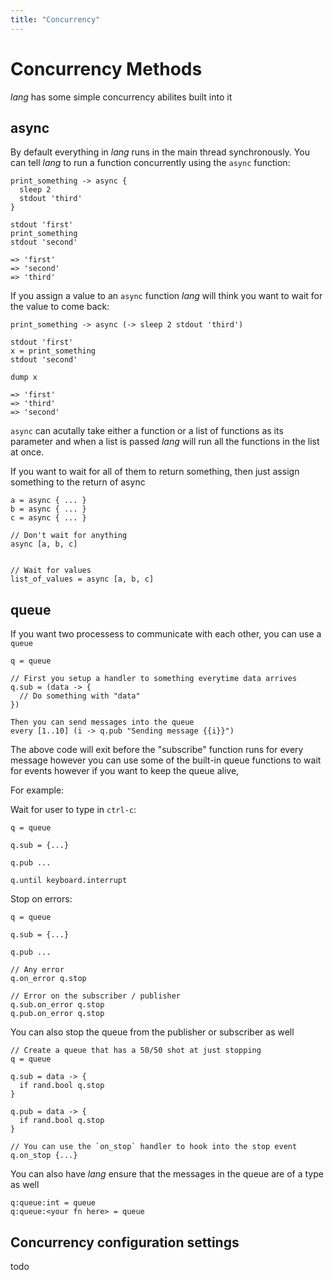 ```yaml
---
title: "Concurrency"
---
```


# Concurrency Methods

_lang_ has some simple concurrency abilites built into it

## async

By default everything in _lang_ runs in the main thread synchronously. You can
tell _lang_ to run a function concurrently using the `async` function:

```
print_something -> async {
  sleep 2
  stdout 'third'
}

stdout 'first'
print_something
stdout 'second'

=> 'first'
=> 'second'
=> 'third'
```

If you assign a value to an `async` function _lang_ will think you want to wait
for the value to come back:

```
print_something -> async (-> sleep 2 stdout 'third')

stdout 'first'
x = print_something
stdout 'second'

dump x

=> 'first'
=> 'third'
=> 'second'

```

`async` can acutally take either a function or a list of functions as its
parameter and when a list is passed _lang_ will run all the functions in the
list at once.

If you want to wait for all of them to return something, then just assign
something to the return of async


```
a = async { ... }
b = async { ... }
c = async { ... }

// Don't wait for anything
async [a, b, c]


// Wait for values
list_of_values = async [a, b, c]
```

## queue

If you want two processess to communicate with each other, you can use a
`queue`

```
q = queue

// First you setup a handler to something everytime data arrives
q.sub = (data -> {
  // Do something with "data"
})

Then you can send messages into the queue
every [1..10] (i -> q.pub "Sending message {{i}}")
```

The above code will exit before the "subscribe" function runs for every
message however you can use some of the built-in queue functions to wait for
events however if you want to keep the queue alive,

For example:

Wait for user to type in `ctrl-c`:

```
q = queue

q.sub = {...}

q.pub ...

q.until keyboard.interrupt
```

Stop on errors:

```
q = queue

q.sub = {...}

q.pub ...

// Any error
q.on_error q.stop

// Error on the subscriber / publisher
q.sub.on_error q.stop
q.pub.on_error q.stop
```

You can also stop the queue from the publisher or subscriber as well

```
// Create a queue that has a 50/50 shot at just stopping
q = queue

q.sub = data -> {
  if rand.bool q.stop
}

q.pub = data -> {
  if rand.bool q.stop
}

// You can use the `on_stop` handler to hook into the stop event
q.on_stop {...}
```

You can also have _lang_ ensure that the messages in the queue are of a type as
well

```
q:queue:int = queue
q:queue:<your fn here> = queue
```

## Concurrency configuration settings

todo
